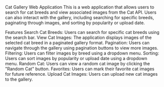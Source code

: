 Cat Gallery Web Application
This is a web application that allows users to search for cat breeds and view associated images from the Cat API. Users can also interact with the gallery, including searching for specific breeds, paginating through images, and sorting by popularity or upload date.

Features
Search Cat Breeds: Users can search for specific cat breeds using the search bar.
View Cat Images: The application displays images of the selected cat breed in a paginated gallery format.
Pagination: Users can navigate through the gallery using pagination buttons to view more images.
Filtering: Users can filter images by breed using a dropdown menu.
Sorting: Users can sort images by popularity or upload date using a dropdown menu.
Random Cat: Users can view a random cat image by clicking the "Random Cat" button.
Favorites: Users can mark their favorite cat images for future reference.
Upload Cat Images: Users can upload new cat images to the gallery.


